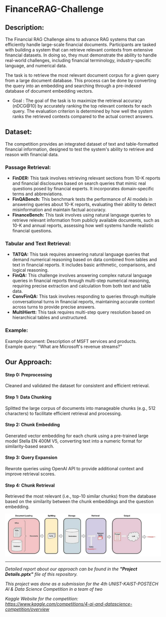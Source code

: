 # FinanceRAG-Challenge

## Description: 
The Financial RAG Challenge aims to advance RAG systems that can efficiently handle large-scale financial documents. Participants are tasked with building a system that can retrieve relevant contexts from extensive financial datasets. In doing so, they must demonstrate the ability to handle real-world challenges, including financial terminology, industry-specific language, and numerical data. 

The task is to retrieve the most relevant document corpus for a given query from a large document database. This process can be done by converting the query into an embedding and searching through a pre-indexed database of document embedding vectors. 
* Goal : The goal of the task is to maximize the retrieval accuracy (nDCG@10) by accurately ranking the top relevant contexts for each query. The evaluation criterion is determined by how well the system ranks the retrieved contexts compared to the actual correct answers.


## Dataset: 
The competition provides an integrated dataset of text and table-formatted financial information, designed to test the system's ability to retrieve and reason with financial data. 

### Passage Retrieval:
* **FinDER:** This task involves retrieving relevant sections from 10-K reports and financial disclosures based on search queries that mimic real questions posed by financial experts. It incorporates domain-specific terms and abbreviations.
* **FinQABench:** This benchmark tests the performance of AI models in answering queries about 10-K reports, evaluating their ability to detect misinformation and maintain factual accuracy.
* **FinanceBench:** This task involves using natural language queries to retrieve relevant information from publicly available documents, such as 10-K and annual reports, assessing how well systems handle realistic financial questions.

### Tabular and Text Retrieval:
* **TATQA:** This task requires answering natural language queries that demand numerical reasoning based on data combined from tables and text in financial reports. It includes basic arithmetic, comparisons, and logical reasoning.
* **FinQA:** This challenge involves answering complex natural language queries in financial reports through multi-step numerical reasoning, requiring precise extraction and calculation from both text and table data.
* **ConvFinQA:** This task involves responding to queries through multiple conversational turns in financial reports, maintaining accurate context across turns to provide precise answers.
* **MultiHiertt:** This task requires multi-step query resolution based on hierarchical tables and unstructured.

### Example:
Example document: Description of MSFT services and products.<br /> 
Example query: "What are Microsoft's revenue streams?"<br /> 


## Our Approach:
#### Step 0: Preprocessing
Cleaned and validated the dataset for consistent and efficient retrieval.
#### Step 1: Data Chunking
Splitted the large corpus of documents into manageable chunks (e.g., 512 characters) to facilitate efficient retrieval and processing.
#### Step 2: Chunk Embedding
Generated vector embedding for each chunk using a pre-trained large model Stella EN 400M V5, converting text into a numeric format for similarity-based search.
#### Step 3: Query Expansion
Rewrote queries using OpenAI API to provide additional context and improve retrieval scores.
#### Step 4: Chunk Retrieval
Retrieved the most relevant (i.e., top-10 similar chunks) from the database based on the similarity between the chunk embeddings and the question embedding.

![](img1.png)

***

_Detailed report about our approach can be found in the **"Project Details.pptx"** file of this repository._

_This project was done as a submission for the 4th UNIST-KAIST-POSTECH AI & Data Science Competition in a team of two_

_Kaggle Website for the competition: https://www.kaggle.com/competitions/4-ai-and-datascience-competition/overview_
